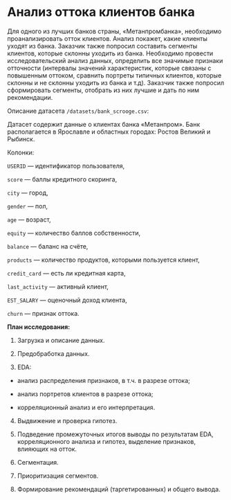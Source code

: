 # Анализ оттока клиентов банка

Для одного из лучших банков страны, «Метанпромбанка», необходимо проанализировать отток клиентов. Анализ покажет, какие клиенты уходят из банка. Заказчик также попросил составить сегменты клиентов, которые склонны уходить из банка. Необходимо провести исследовательский анализ данных, определить все значимые признаки отточности (интервалы значений характеристик, которые связаны с повышенным оттоком, сравнить портреты типичных клиентов, которые склонны и не склонны уходить из банка и т.д). Заказчик также попросил сформировать сегменты, отобрать из них лучшие и дать по ним рекомендации.

Описание датасета `/datasets/bank_scrooge.csv`:

Датасет содержит данные о клиентах банка «Метанпром». Банк располагается в Ярославле и областных городах: Ростов Великий и Рыбинск.

Колонки:

`USERID` — идентификатор пользователя,

`score` — баллы кредитного скоринга,

`city` — город,

`gender` — пол,

`age` — возраст,

`equity` — количество баллов собственности,

`balance` — баланс на счёте,

`products` — количество продуктов, которыми пользуется клиент,

`credit_card` — есть ли кредитная карта,

`last_activity` — активный клиент,

`EST_SALARY` — оценочный доход клиента,

`сhurn` — признак оттока.


**План исследования:**

1. Загрузка и описание данных.

2. Предобработка данных.

3. EDA:

* анализ распределения признаков, в т.ч. в разрезе оттока;

* анализ портретов клиентов в разрезе оттока;

* корреляционный анализ и его интерпретация.

4. Выдвижение и проверка гипотез.

5. Подведение промежуточных итогов выводы по результатам EDA, корреляционного анализа и гипотез, выделение признаков, влияющих на отток.

6. Сегментация.

7. Приоритизация сегментов.

8. Формирование рекомендаций (таргетированных) и общего вывода.
